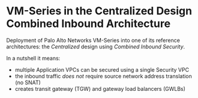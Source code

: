 # VM-Series in the Centralized Design Combined Inbound Architecture

Deployment of Palo Alto Networks VM-Series into one of its reference architectures: the *Centralized* design using *Combined Inbound Security*.

In a nutshell it means:

- multiple Application VPCs can be secured using a single Security VPC
- the inbound traffic _does not_ require source network address translation (no SNAT)
- creates transit gateway (TGW) and gateway load balancers (GWLBs)
